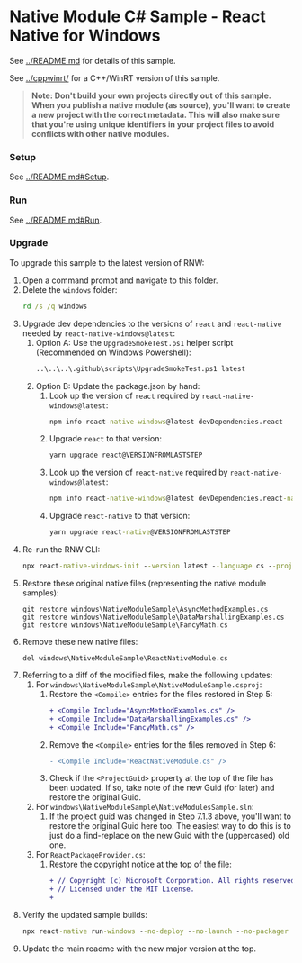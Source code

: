 # Native Module C# Sample - React Native for Windows

See [../README.md](../README.md) for details of this sample.

See [../cppwinrt/](../cppwinrt/) for a C++/WinRT version of this sample.

>**Note: Don't build your own projects directly out of this sample. When you publish a native module (as source), you'll want to create a new project with the correct metadata. This will also make sure that you're using unique identifiers in your project files to avoid conflicts with other native modules.**

### Setup
See [../README.md#Setup](../README.md#Setup).

### Run
See [../README.md#Run](../README.md#Run).

### Upgrade
To upgrade this sample to the latest version of RNW:

1. Open a command prompt and navigate to this folder.
2. Delete the `windows` folder:
    ```cmd
    rd /s /q windows
    ```
3. Upgrade dev dependencies to the versions of `react` and `react-native` needed by `react-native-windows@latest`:
    1. Option A: Use the `UpgradeSmokeTest.ps1` helper script (Recommended on Windows Powershell):
        ```cmd
        ..\..\..\.github\scripts\UpgradeSmokeTest.ps1 latest
        ```
    2. Option B: Update the package.json by hand:
        1. Look up the version of `react` required by `react-native-windows@latest`:
            ```cmd
            npm info react-native-windows@latest devDependencies.react
            ```
        2. Upgrade `react` to that version:
            ```cmd
            yarn upgrade react@VERSIONFROMLASTSTEP
            ```
        3. Look up the version of `react-native` required by `react-native-windows@latest`:
            ```cmd
            npm info react-native-windows@latest devDependencies.react-native
            ```
        4. Upgrade `react-native` to that version:
            ```cmd
            yarn upgrade react-native@VERSIONFROMLASTSTEP
            ```
4. Re-run the RNW CLI:
    ```cmd
    npx react-native-windows-init --version latest --language cs --projectType lib --overwrite
    ```
5. Restore these original native files (representing the native module samples):
    ```
    git restore windows\NativeModuleSample\AsyncMethodExamples.cs
    git restore windows\NativeModuleSample\DataMarshallingExamples.cs
    git restore windows\NativeModuleSample\FancyMath.cs
    ```
6. Remove these new native files:
    ```
    del windows\NativeModuleSample\ReactNativeModule.cs
    ```
7. Referring to a diff of the modified files, make the following updates:
    1. For `windows\NativeModuleSample\NativeModuleSample.csproj`:
        1. Restore the `<Compile>` entries for the files restored in Step 5:
            ```diff
            + <Compile Include="AsyncMethodExamples.cs" />
            + <Compile Include="DataMarshallingExamples.cs" />
            + <Compile Include="FancyMath.cs" />
            ```
        2. Remove the `<Compile>` entries for the files removed in Step 6:
            ```diff
            - <Compile Include="ReactNativeModule.cs" />
            ```
        3. Check if the `<ProjectGuid>` property at the top of the file has been updated. If so, take note of the new Guid (for later) and restore the original Guid.
    2. For `windows\NativeModuleSample\NativeModulesSample.sln`:
        1. If the project guid was changed in Step 7.1.3 above, you'll want to restore the original Guid here too. The easiest way to do this is to just do a find-replace on the new Guid with the (uppercased) old one.
    3. For `ReactPackageProvider.cs`:
        1. Restore the copyright notice at the top of the file:
            ```diff
            + // Copyright (c) Microsoft Corporation. All rights reserved.
            + // Licensed under the MIT License.
            + 
            ```
8. Verify the updated sample builds:
    ```cmd
    npx react-native run-windows --no-deploy --no-launch --no-packager --no-autolink --proj "NativeModuleSample\NativeModuleSample.csproj"
    ```
9. Update the main readme with the new major version at the top.
